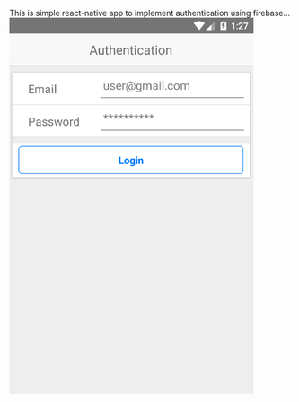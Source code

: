 This is simple react-native app to implement authentication using firebase...
<img src="./app.png" alt="app-image" />
